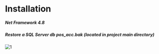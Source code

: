 # Installation

##### Net Framework 4.8
##### Restore a SQL Server db pos_acc.bak (located in project main directory)


![1](https://github.com/farouk-muha/pos-accounting/assets/74998390/1dd7cc36-f4a8-43ed-b5d5-1a6f723b4147)
